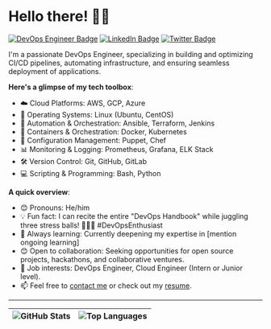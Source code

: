 # Hello there! 👋🏾

[![DevOps Engineer Badge](https://img.shields.io/badge/DevOps%20Engineer-3333cc?style=for-the-badge&logo=dev.to&logoColor=white)](https://your-devops-profile-link)
[![LinkedIn Badge](https://img.shields.io/badge/-Faboya-blue?style=for-the-badge&logo=Linkedin&logoColor=white&link=YourLinkedInProfile)](https://www.linkedin.com/in/korede-faboya-061469259/)
[![Twitter Badge](https://img.shields.io/badge/-YourTwitterHandle-1ca0f1?style=for-the-badge&logo=twitter&logoColor=white&link=YourTwitterProfile)](YourTwitterProfile)

I'm a passionate DevOps Engineer, specializing in building and optimizing CI/CD pipelines, automating infrastructure, and ensuring seamless deployment of applications.

**Here's a glimpse of my tech toolbox**:

- ☁️ Cloud Platforms: AWS, GCP, Azure
- 🐧 Operating Systems: Linux (Ubuntu, CentOS)
- 🚀 Automation & Orchestration: Ansible, Terraform, Jenkins
- 🐳 Containers & Orchestration: Docker, Kubernetes
- 🔧 Configuration Management: Puppet, Chef
- 📊 Monitoring & Logging: Prometheus, Grafana, ELK Stack
- 🛠️ Version Control: Git, GitHub, GitLab
- 💻 Scripting & Programming: Bash, Python

**A quick overview**:

- 😊 Pronouns: He/him
- 💡 Fun fact: I can recite the entire "DevOps Handbook" while juggling three stress balls! 🤹‍♂️📘 #DevOpsEnthusiast
- 🌱 Always learning: Currently deepening my expertise in [mention ongoing learning]
- 😊 Open to collaboration: Seeking opportunities for open source projects, hackathons, and collaborative ventures.
- 💼 Job interests: DevOps Engineer, Cloud Engineer (Intern or Junior level).
- 📫 Feel free to [contact me](mailto:faboyakorede@gmail.com) or check out my [resume](#).

---

| ![GitHub Stats](https://github-readme-stats.vercel.app/api?username=Faboya-korede&show_icons=true&include_all_commits=true&hide_border=true) | ![Top Languages](https://github-readme-stats.vercel.app/api/top-langs/?username=Faboya-korede&langs_count=8&layout=compact&hide_border=true) |
| ------------- | ------------- |

